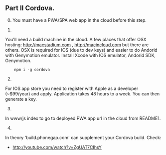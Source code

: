 
## Part II Cordova.

0. You must have a PWA/SPA web app in the cloud before this step.

1.
You'll need a build machine in the cloud. A few places that offer OSX hosting: http://macstadium.com , http://macincloud.com but there are others.
OSX is required for IOS (due to dev keys) and easier to do Andorid with Genymotion emulator.
Install Xcode with IOS emulator, Andorid SDK, Genymotion.


		npm i -g cordova


2.

For IOS app store you need to register with Apple as a developer (~$99/year) and apply. Application takes 48 hours to a week. You can then generate a key.


3.

In www/js index to go to deployed PWA app url in the cloud from README1.


4.

In theory 'build.phonegap.com' can supplement your Cordova build.
Check:
- http://youtube.com/watch?v=ZgUAT7CIhsY
